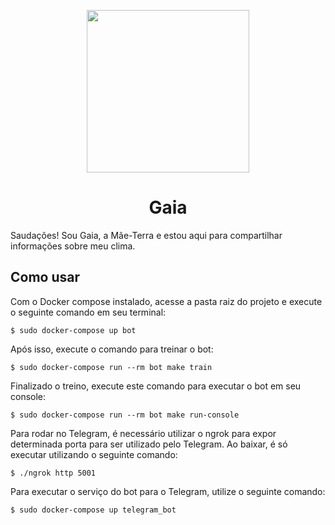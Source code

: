 <p align="center">
  <img src="https://i.imgur.com/sEkmmNN.png" width="260" height="">
</p>

<h1 align="center"> Gaia </h1>

Saudações! Sou Gaia, a Mãe-Terra e estou aqui para compartilhar informações sobre meu clima.

## Como usar
Com o Docker compose instalado, acesse a pasta raiz do projeto e execute o seguinte comando em seu terminal:

```$ sudo docker-compose up bot```

Após isso, execute o comando para treinar o bot:

```$ sudo docker-compose run --rm bot make train```

Finalizado o treino, execute este comando para executar o bot em seu console:

```$ sudo docker-compose run --rm bot make run-console```

Para rodar no Telegram, é necessário utilizar o ngrok para expor determinada porta para ser utilizado pelo Telegram. Ao baixar, é só executar utilizando o seguinte comando:

```$ ./ngrok http 5001```

Para executar o serviço do bot para o Telegram, utilize o seguinte comando:

```$ sudo docker-compose up telegram_bot```





